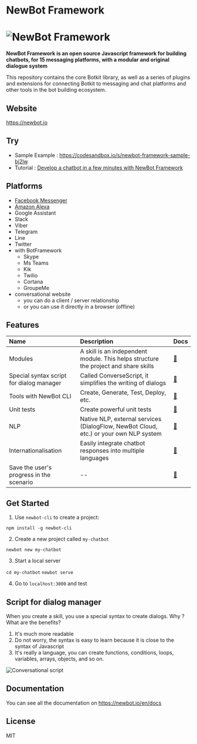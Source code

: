 # NewBot Framework

# ![NewBot Framework](https://newbot.io/images/logo-medium.png)

**NewBot Framework is an open source Javascript framework for building chatbots, for 15 messaging platforms, with a modular and original dialogue system**

This repository contains the core Botkit library, as well as a series of plugins and extensions for connecting Botkit to messaging and chat platforms and other tools in the bot building ecosystem.

## Website

https://newbot.io

## Try

- Sample Example : https://codesandbox.io/s/newbot-framework-sample-bj2lw
- Tutorial : [Develop a chatbot in a few minutes with NewBot Framework](https://tutorials.botsfloor.com/develop-a-chatbot-in-a-few-minutes-with-newbot-framework-4584c92b64cb)

## Platforms

- [Facebook Messenger](https://tutorials.botsfloor.com/create-facebook-messenger-bot-with-newbot-framework-584aa48870bd)
- [Amazon Alexa](https://tutorials.botsfloor.com/develop-an-alexa-skill-with-newbot-framework-bonus-add-units-tests-1e5a7f302e72)
- Google Assistant
- Slack
- Viber
- Telegram
- Line
- Twitter
- with BotFramework
    - Skype
    - Ms Teams
    - Kik
    - Twilio
    - Cortana
    - GroupeMe
- conversational website
    - you can do a client / server relationship
    - or you can use it directly in a browser (offline)

## Features

Name | Description | Docs
:--- | :--- | :---
Modules | A skill is an independent module. This helps structure the project and share skills | [📝](https://newbot.io/en/docs/essential/write-skill.html)
Special syntax script for dialog manager | Called ConverseScript, it simplifies the writing of dialogs | [📝](https://newbot.io/en/docs/essential/write-converse.html)
Tools with NewBot CLI | Create, Generate, Test, Deploy, etc. | [📝](https://newbot.io/en/docs/cli/cli.html)
Unit tests | Create powerful unit tests | [📝](https://newbot.io/en/docs/unit-tests/test.html)
NLP | Native NLP, external services (DialogFlow, NewBot Cloud, etc.) or your own NLP system | [📝](https://newbot.io/en/docs/nlp/native.html)
Internationalisation | Easily integrate chatbot responses into multiple languages | [📝](https://newbot.io/en/docs/i18n/i18n.html)
Save the user's progress in the scenario | -- | [📝](https://newbot.io/en/docs/avanced/save.html)

## Get Started

1. Use `newbot-cli` to create a project:

`npm install -g newbot-cli`

2. Create a new project called `my-chatbot`

`newbot new my-chatbot`

3. Start a local server

`cd my-chatbot`
`newbot serve`

4. Go to `localhost:3000` and test

## Script for dialog manager

When you create a skill, you use a special syntax to create dialogs. Why ? What are the benefits?

1. It's much more readable
2. Do not worry, the syntax is easy to learn because it is close to the syntax of Javascript
3. It's really a language, you can create functions, conditions, loops, variables, arrays, objects, and so on.

![Conversational script](https://newbot.io/images/code/code_front.png)

## Documentation

You can see all the documentation on https://newbot.io/en/docs

## License

MIT